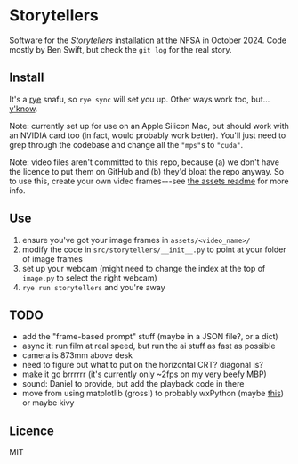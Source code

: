 # Storytellers

Software for the _Storytellers_ installation at the NFSA in October 2024. Code
mostly by Ben Swift, but check the `git log` for the real story.

## Install

It's a [rye](https://rye.astral.sh) snafu, so `rye sync` will set you up. Other
ways work too, but... [y'know](https://xkcd.com/1987/).

Note: currently set up for use on an Apple Silicon Mac, but should work with an
NVIDIA card too (in fact, would probably work better). You'll just need to grep
through the codebase and change all the `"mps"`s to `"cuda"`.

Note: video files aren't committed to this repo, because (a) we don't have the
licence to put them on GitHub and (b) they'd bloat the repo anyway. So to use
this, create your own video frames---see [the assets readme](/assets/README.md)
for more info.

## Use

1. ensure you've got your image frames in `assets/<video_name>/`
2. modify the code in `src/storytellers/__init__.py` to point at your folder of
   image frames
3. set up your webcam (might need to change the index at the top of `image.py`
   to select the right webcam)
4. `rye run storytellers` and you're away

## TODO

- add the "frame-based prompt" stuff (maybe in a JSON file?, or a dict)
- async it: run film at real speed, but run the ai stuff as fast as possible
- camera is 873mm above desk
- need to figure out what to put on the horizontal CRT? diagonal is?
- make it go brrrrrr (it's currently only ~2fps on my very beefy MBP)
- sound: Daniel to provide, but add the playback code in there
- move from using matplotlib (gross!) to probably wxPython (maybe
  [this](https://wiki.wxpython.org/WorkingWithImages)) or maybe kivy

## Licence

MIT
